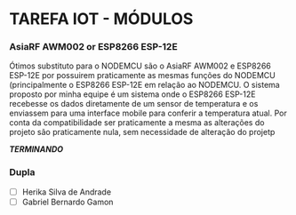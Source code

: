# TAREFA IOT - MÓDULOS

### AsiaRF AWM002 or ESP8266 ESP-12E

Ótimos substituto para o NODEMCU são o AsiaRF AWM002 e ESP8266 ESP-12E por possuirem praticamente as mesmas funções do NODEMCU (principalmente o ESP8266 ESP-12E em relação ao NODEMCU. O sistema proposto por minha equipe é um sistema onde o ESP8266 ESP-12E recebesse os dados diretamente de um sensor de temperatura e os enviassem para uma interface mobile para conferir a temperatura atual. Por conta da compatibilidade ser praticamente a mesma as alterações do projeto são praticamente nula, sem necessidade de alteração do projetp

***TERMINANDO***

### Dupla
- [ ] Herika Silva de Andrade
- [ ] Gabriel Bernardo Gamon
